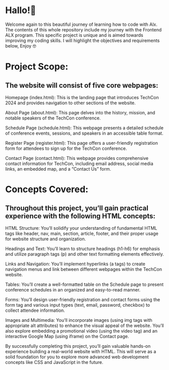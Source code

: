 <h1>Hallo!👋</h1>

<p>Welcome again to this beautiful journey of learning how to code with Alx. The contents of this whole repository include my journey with the Frontend ALX program. This specific project is unique and is aimed towards improving my coding skills. I will highlight the objectives and requirements below, Enjoy 🤓</p>

<h1>Project Scope:</h1>
<h2>The website will consist of five core webpages:</h2>
<p>
Homepage (index.html): This is the landing page that introduces TechCon 2024 and provides navigation to other sections of the website.</p>
<p>
About Page (about.html): This page delves into the history, mission, and notable speakers of the TechCon conference.</p>

<p>
Schedule Page (schedule.html): This webpage presents a detailed schedule of conference events, sessions, and speakers in an accessible table format.</p>

<p>
Register Page (register.html): This page offers a user-friendly registration form for attendees to sign up for the TechCon conference.</p>

<p>
Contact Page (contact.html): This webpage provides comprehensive contact information for TechCon, including email address, social media links, an embedded map, and a “Contact Us” form.</p>

<h1>
Concepts Covered:</h1>
<h2>Throughout this project, you’ll gain practical experience with the following HTML concepts:</h2>

<p>HTML Structure: You’ll solidify your understanding of fundamental HTML tags like header, nav, main, section, article, footer, and their proper usage for website structure and organization.</p>

<p>Headings and Text: You’ll learn to structure headings (h1-h6) for emphasis and utilize paragraph tags (p) and other text formatting elements effectively.</p>

<p>
Links and Navigation: You’ll implement hyperlinks (a tags) to create navigation menus and link between different webpages within the TechCon website.</p>

<p>
Tables: You’ll create a well-formatted table on the Schedule page to present conference schedules in an organized and easy-to-read manner.</p>

<p>
Forms: You’ll design user-friendly registration and contact forms using the form tag and various input types (text, email, password, checkbox) to collect attendee information.</p>

<p>
Images and Multimedia: You’ll incorporate images (using img tags with appropriate alt attributes) to enhance the visual appeal of the website. You’ll also explore embedding a promotional video (using the video tag) and an interactive Google Map (using iframe) on the Contact page.
</p>


<p>
By successfully completing this project, you’ll gain valuable hands-on experience building a real-world website with HTML. This will serve as a solid foundation for you to explore more advanced web development concepts like CSS and JavaScript in the future.
</p>